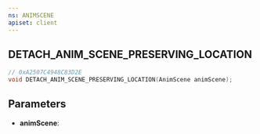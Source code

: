 ```yaml
---
ns: ANIMSCENE
apiset: client
---
```

## DETACH_ANIM_SCENE_PRESERVING_LOCATION

```c
// 0xA2507C4948C83D2E
void DETACH_ANIM_SCENE_PRESERVING_LOCATION(AnimScene animScene);
```


## Parameters
* **animScene**:



